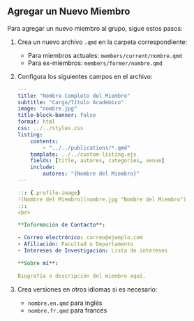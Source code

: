 ## Agregar un Nuevo Miembro

Para agregar un nuevo miembro al grupo, sigue estos pasos:

1. Crea un nuevo archivo `.qmd` en la carpeta correspondiente:
   - Para miembros actuales: `members/current/nombre.qmd`
   - Para ex-miembros: `members/former/nombre.qmd`

2. Configura los siguientes campos en el archivo:
   ```yaml
   ---
   title: "Nombre Completo del Miembro"
   subtitle: "Cargo/Título Académico"
   image: "nombre.jpg"
   title-block-banner: false
   format: html
   css: ../../styles.css
   listing:
       contents:
           - "../../publications/*.qmd"
       template: ../../custom-listing.ejs
       fields: [title, autores, categories, venue]
       include:
           autores: "{Nombre del Miembro}"
   ---

   ::: {.profile-image}
   ![Nombre del Miembro](nombre.jpg "Nombre del Miembro")
   :::
   <br>

   **Información de Contacto**:

   - Correo electrónico: correo@ejemplo.com
   - Afiliación: Facultad o Departamento
   - Intereses de Investigación: Lista de intereses

   **Sobre mí**:

   Biografía o descripción del miembro aquí.
   ```

3. Crea versiones en otros idiomas si es necesario:
   - `nombre.en.qmd` para inglés
   - `nombre.fr.qmd` para francés
